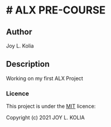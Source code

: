 # # ALX PRE-COURSE

## Author
Joy L. Kolia

## Description
Working on my first ALX Project

### Licence
This project is under the  [MIT](LICENSE) licence:<br>

Copyright (c) 2021 JOY L. KOLIA
